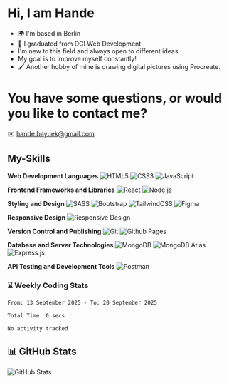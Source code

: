 
# Hi, I am Hande

- 🌍 I'm based in Berlin
- 🌱 I graduated from DCI Web Development
- I'm new to this field and always open to different ideas
- My goal is to improve myself constantly!
- 🖌️ Another hobby of mine is drawing digital pictures using Procreate.


# You have some questions, or would you like to contact me?
✉️ [hande.bayuek@gmail.com](mailto:hande.bayuek@gmail.com)

  

## My-Skills

**Web Development Languages**
![HTML5](https://img.shields.io/badge/html5-%23E34F26.svg?style=for-the-badge&logo=html5&logoColor=white)
![CSS3](https://img.shields.io/badge/css3-%231572B6.svg?style=for-the-badge&logo=css3&logoColor=white)
![JavaScript](https://img.shields.io/badge/javascript-%23323330.svg?style=for-the-badge&logo=javascript&logoColor=%23F7DF1E) 

**Frontend Frameworks and Libraries**
![React](https://img.shields.io/badge/react-%2320232a.svg?style=for-the-badge&logo=react&logoColor=%2361DAFB)
![Node.js](https://img.shields.io/badge/node.js-%23339933.svg?style=for-the-badge&logo=node.js&logoColor=%FFFFFF)

**Styling and Design**
![SASS](https://img.shields.io/badge/SASS-hotpink.svg?style=for-the-badge&logo=SASS&logoColor=white)
![Bootstrap](https://img.shields.io/badge/bootstrap-%238511FA.svg?style=for-the-badge&logo=bootstrap&logoColor=white) 
![TailwindCSS](https://img.shields.io/badge/tailwindcss-%2338B2AC.svg?style=for-the-badge&logo=tailwind-css&logoColor=white)
![Figma](https://img.shields.io/badge/figma-%23F24E1E.svg?style=for-the-badge&logo=figma&logoColor=white)

**Responsive Design**
![Responsive Design](https://img.shields.io/badge/Responsive%20Design-%2304C38E.svg?style=for-the-badge&logo=responsive&logoColor=white) 

**Version Control and Publishing**
![Git](https://img.shields.io/badge/git-%23F05032.svg?style=for-the-badge&logo=git&logoColor=white)
![Github Pages](https://img.shields.io/badge/github%20pages-121013?style=for-the-badge&logo=github&logoColor=white) 

**Database and Server Technologies**
![MongoDB](https://img.shields.io/badge/mongodb-%2347A248.svg?style=for-the-badge&logo=mongodb&logoColor=white)
![MongoDB Atlas](https://img.shields.io/badge/MongoDB%20Atlas-47A248?style=for-the-badge&logo=mongodb&logoColor=white)
![Express.js](https://img.shields.io/badge/express.js-%23404d59.svg?style=for-the-badge&logo=express&logoColor=%2361DAFB)

**API Testing and Development Tools**
![Postman](https://img.shields.io/badge/Postman-FF6C37?style=for-the-badge&logo=postman&logoColor=white)

### ⌛ Weekly Coding Stats

<!--START_SECTION:waka-->

```txt
From: 13 September 2025 - To: 20 September 2025

Total Time: 0 secs

No activity tracked
```

<!--END_SECTION:waka-->
## 📊 GitHub Stats

![GitHub Stats](https://github-readme-stats.vercel.app/api?username=handebayuek&show_icons=true&theme=dark)

